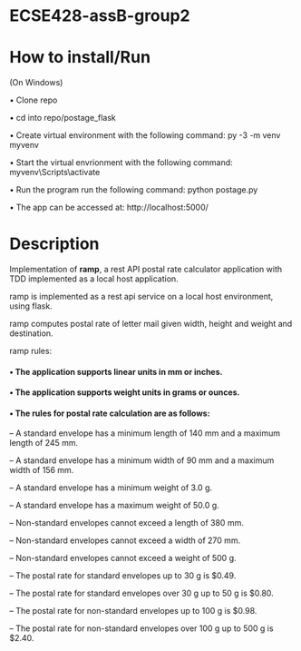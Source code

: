 # ECSE428-assB-group2

# How to install/Run

(On Windows)

• Clone repo

• cd into repo/postage_flask

• Create virtual environment with the following command:
  py -3 -m venv myvenv
  
• Start the virtual envrionment with the following command:
  myvenv\Scripts\activate
  
• Run the program run the following command:
  python postage.py
  
• The app can be accessed at:
  http://localhost:5000/

# Description

Implementation of **ramp**, a rest API postal rate calculator application with TDD implemented as a local host application.

ramp is implemented as a rest api service on a local host environment, using flask.

ramp computes postal rate of letter mail given width, height and weight and destination.

ramp rules: 

#### • The application supports linear units in mm or inches.

#### • The application supports weight units in grams or ounces.

#### • The rules for postal rate calculation are as follows:

– A standard envelope has a minimum length of 140 mm and a maximum length of 245 mm.

– A standard envelope has a minimum width of 90 mm and a maximum width of 156 mm.

– A standard envelope has a minimum weight of 3.0 g.

– A standard envelope has a maximum weight of 50.0 g.

– Non-standard envelopes cannot exceed a length of 380 mm.

– Non-standard envelopes cannot exceed a width of 270 mm.

– Non-standard envelopes cannot exceed a weight of 500 g.

– The postal rate for standard envelopes up to 30 g is $0.49.

– The postal rate for standard envelopes over 30 g up to 50 g is $0.80.

– The postal rate for non-standard envelopes up to 100 g is $0.98.

– The postal rate for non-standard envelopes over 100 g up to 500 g is $2.40.
